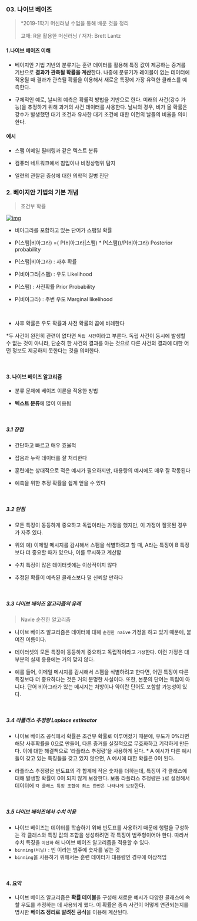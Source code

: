 

### 03. 나이브 베이즈

>  *2019-1학기 머신러닝 수업을 통해 배운 것을 정리
>
>  교재: R을 활용한 머신러닝 / 저자: Brett Lantz 



#### 1.나이브 베이즈 이해

- 베이지안 기법 기반의 분류기는 훈련 데이터를 활용해 특징 값이 제공하는 증거를 기반으로 **결과가 관측될 확률을 계산**한다. 나중에 분류기가 레이블이 없는 데이터에 적용될 때 결과가 관측될 확률을 이용해서 새로운 특징에 가장 유력한 클래스를 예측한다.

- 구체적인 예로, 날씨의 예측은 확률적 방법을 기반으로 한다. 미래의 사건(강수 가능)을 추정하기 위해 과거의 사건 데이터를 사용한다. 날씨의 경우,  비가 올 확률은 강수가 발생했던 대기 조건과 유사한 대기 조건에 대한 이전의 날들의 비율을 의미한다.



#### 예시

- 스팸 이메일 필터링과 같은 텍스트 분류

- 컴퓨터 네트워크에서 침입이나 비정상행위 탐지

- 일련의 관찰된 증상에 대한 의학적 질병 진단





### 2. 베이지안 기법의 기본 개념

> 조건부 확률

[![img](https://postfiles.pstatic.net/MjAxOTA2MjhfMjM1/MDAxNTYxNzAwODExNjMy.5-JwO8wQEtu9N47968t10Q5epPiRhj19jK9YYN3Gc-Yg.S3OoVHTzqrqHhJ7tXkA0CJyzhOMqiId7n39TaEJILJog.PNG.bosongmoon/image.png?type=w773)](https://blog.naver.com/PostView.nhn?blogId=bosongmoon&logNo=221578151847&parentCategoryNo=&categoryNo=69&viewDate=&isShowPopularPosts=false&from=postList#)

- 비아그라를 포함하고 있는 단어가 스팸일 확률

- P(스팸|비아그라) =( P(비아그라|스팸) * P(스팸))/P(비아그라) Posterior probability

- P(스팸|비아그라) : 사후 확률

- P(비아그라|스팸) : 우도 Likelihood

- P(스팸) : 사전확률 Prior Probability 

- P(비아그라) : 주변 우도 Marginal likelihood

<br>

- 사후 확률은 우도 확률과 사전 확률의 곱에 비례한다

\*두 사건이 완전히 관련이 없다면 `독립 사건`이라고 부른다. 독립 사건이 동시에 발생할 수 없는 것이 아니라, 단순히 한 사건의 결과를 아는 것으로 다른 사건의 결과에 대한 어떤 정보도 제공하지 못한다는 것을 의미한다. 

<br>

#### 3. 나이브 베이즈 알고리즘

- 분류 문제에 베이즈 이론을 적용한 방법

- **텍스트 분류**에 많이 이용됨

<br>

##### 3.1 장점

- 간단하고 빠르고 매우 효율적

- 잡음과 누락 데이터를 잘 처리한다

- 훈련에는 상대적으로 적은 예시가 필요하지만, 대용량의 예시에도 매우 잘 작동된다

- 예측을 위한 추정 확률을 쉽게 얻을 수 있다

<br>

##### 3.2 단점

- 모든 특징이 동등하게 중요하고 독립이라는 가정을 했지만, 이 가정이 잘못된 경우가 자주 있다.

- 위의 예) 이메일 메시지를 감시해서 스팸을 식별하려고 할 때, A라는 특징이 B 특징보다 더 중요할 때가 있으나, 이를 무시하고 계산함

- 수치 특징이 많은 데이터셋에는 이상적이지 않다

- 추정된 확률이 예측된 클래스보다 덜 신뢰할 만하다

<br>

##### 3.3 나이브 베이즈 알고리즘의 유래

> Navie 순진한 알고리즘

- 나이브 베이즈 알고리즘은 데이터에 대해 `순진한 naive` 가정을 하고 있기 때문에, 붙여진 이름이다.

- 데이터셋의 모든 특징이 동등하게 중요하고 독립적이라고 `가정`한다. 이런 가정은 대부분의 실제 응용에는 거의 맞지 않다.

- 예를 들어, 이메일 메시지를 감시해서 스팸을 식별하려고 한다면, 어떤 특징이 다른 특징보다 더 중요하다는 것은 거의 분명한 사실이다.  또한, 본문의 단어는 독립이 아니다. 단어 비아그라가 있는 메시지는 처방이나 약이란 단어도 포함할 가능성이 있다. 

<br>

##### 3.4 라플라스 추정량 Laplace estimator

- 나이브 베이즈 공식에서 확률은 조건부 확률로 이루어졌기 때문에, 우도가 0%라면 해당 사후확률을 0으로 만들어, 다른 증거를 실질적으로 무효화하고 기각하게 만든다. 이에 대한 해결책으로 '라플라스 추정량'을 사용하게 된다. * A 예시가 다른 예시들이 갖고 있는 특징들을 갖고 있지 않으면, A 예시에 대한 확률은 0이 된다. 

- 라플라스 추정량은 빈도표의 각 합계에 작은 숫자를 더하는데, 특징이 각 클래스에 대해 발생할 확률이 0이 되지 않게 보장한다. 보통 라플라스 추정량은 `1`로 설정해서 데이터에 `각 클래스 특징 조합이 최소 한번은 나타나게 보장`한다. 


<br>

##### 3.5 나이브 베이즈에서 수치 이용

- 나이브 베이즈는 데이터를 학습하기 위해 빈도표를 사용하기 때문에 행렬을 구성하는 각 클래스와 특징 값의 조합을 생성하려면 각 특징이 범주형이어야 한다. 따라서 수치 특징을 `이산화` 해 나이브 베이즈 알고리즘을 적용할 수 있다.
- `binning(비닝)` : 빈 이라는 범주에 숫자를 넣는 것
- `binning`을 사용하기 위해서는 훈련 데이터가 대용량인 경우에 이상적임

<br>

#### 4. 요약

- 나이브 베이즈 알고리즘은 **확률 테이블**을 구성해 새로운 예시가 다양한 클래스에 속할 우도를 추정하는 데 사용되게 했다. 이 확률은 종속 사건이 어떻게 연관되는지를 명시한 **베이즈 정리로 알려진 공식**을 이용해 계산된다. 
